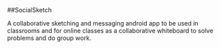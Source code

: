##SocialSketch

A collaborative sketching and messaging android app to be used in classrooms and for online classes as a collaborative whiteboard to solve problems and do group work.
